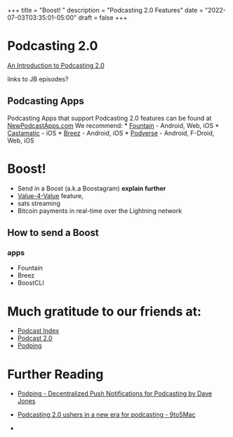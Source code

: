 +++
title = "Boost! "
description = "Podcasting 2.0 Features"
date = "2022-07-03T03:35:01-05:00"
draft = false
+++

# Podcasting 2.0
[An Introduction to Podcasting 2.0](https://medium.com/@everywheretrip/an-introduction-to-podcasting-2-0-3c4f61ea17f4)

links to JB episodes?

## Podcasting Apps
Podcasting Apps that support Podcasting 2.0 features can be found at [NewPodcastApps.com](https://podcastindex.org/apps?appTypes=app&elements=Value)
We recommend:
	* [Fountain](https://www.fountain.fm/) - Android, Web, iOS
	* [Castamatic](https://castamatic.com/) - iOS
	* [Breez](https://breez.technology/) - Android, iOS
	* [Podverse](https://podverse.fm/) - Android, F-Droid, Web, iOS


# Boost!
* Send in a Boost (a.k.a Boostagram) **explain further** 
* [Value-4-Value](https://podcastindex.org/podcast/value4value) feature, 
* sats streaming
* Bitcoin payments in real-time over the Lightning network

## How to send a Boost
### apps
* Fountain
* Breez
* BoostCLI

# Much gratitude to our friends at:
* [Podcast Index](https://podcastindex.org/)
* [Podcast 2.0](https://podcastindex.org/podcast/920666)
* [Podping](https://podping.org/)


# Further Reading
* [Podping - Decentralized Push Notifications for Podcasting by Dave Jones](https://podcasting20.substack.com/p/podping)
* [Podcasting 2.0 ushers in a new era for podcasting - 9to5Mac](https://9to5mac.com/2022/06/26/podcasting-2-0/)

* 
